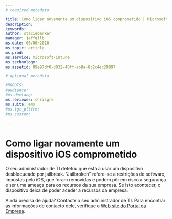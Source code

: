 ```yaml
---
# required metadata

title: Como ligar novamente um dispositivo iOS comprometido | Microsoft Intune
description:
keywords:
author: staciebarker
manager: jeffgilb
ms.date: 06/06/2016
ms.topic: article
ms.prod:
ms.service: microsoft-intune
ms.technology:
ms.assetid: 09e97df0-d032-48ff-ab8a-8c2c4ec29897

# optional metadata

#ROBOTS:
#audience:
#ms.devlang:
ms.reviewer: chrisgre
ms.suite: ems
#ms.tgt_pltfrm:
#ms.custom:

---
```


# Como ligar novamente um dispositivo iOS comprometido
O seu administrador de TI detetou que está a usar um dispositivo desbloqueado por jailbreak. "Jailbroken" refere-se a restrições de software, impostas pelo iOS, que foram removidas e podem pôr em risco a segurança e ser uma ameaça para os recursos da sua empresa. Se isto acontecer, o dispositivo deixa de poder aceder a recursos da empresa.

Ainda precisa de ajuda? Contacte o seu administrador de TI. Para encontrar as informações de contacto dele, verifique o [Web site do Portal da Empresa](http://portal.manage.microsoft.com).



<!--HONumber=Jun16_HO2-->


